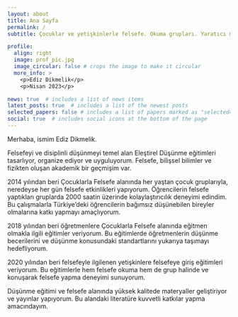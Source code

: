 ```yaml
---
layout: about
title: Ana Sayfa
permalink: /
subtitle: Çocuklar ve yetişkinlerle felsefe. Okuma grupları. Yaratıcı masaüstü oyunlar.

profile:
  align: right
  image: prof_pic.jpg
  image_circular: false # crops the image to make it circular
  more_info: >
    <p>Ediz Dikmelik</p>
    <p>Nisan 2023</p>

news: true  # includes a list of news items
latest_posts: true  # includes a list of the newest posts
selected_papers: false # includes a list of papers marked as "selected={true}"
social: true  # includes social icons at the bottom of the page
---
```


Merhaba, ismim Ediz Dikmelik.

Felsefeyi ve disiplinli düşünmeyi temel alan Eleştirel Düşünme eğitimleri tasarlıyor, organize ediyor ve uyguluyorum. Felsefe, bilişsel bilimler ve fizikten oluşan akademik bir geçmişim var.

2014 yılından beri Çocuklarla Felsefe alanında her yaştan çocuk gruplarıyla, neredeyse her gün felsefe etkinlikleri yapıyorum. Öğrencilerin felsefe yaptıkları gruplarda 2000 saatin üzerinde kolaylaştırıcılık deneyimi edindim. Bu çalışmalarla Türkiye’deki öğrencilerin bağımsız düşünebilen bireyler olmalarına katkı yapmayı amaçlıyorum.

2018 yılından beri öğretmenlere Çocuklarla Felsefe alanında eğitmen olmakla ilgili eğitimler veriyorum. Bu eğitimlerde öğretmenlerin düşünme becerilerini ve düşünme konusundaki standartlarını yukarıya taşımayı hedefliyorum.

2020 yılından beri felsefeyle ilgilenen yetişkinlere felsefeye giriş eğitimleri veriyorum. Bu eğitimlerle hem felsefe okuma hem de grup halinde ve konuşarak felsefe yapma deneyimi sunuyorum.

Düşünme eğitimi ve felsefe alanında yüksek kalitede materyaller geliştiriyor ve yayınlar yapıyorum. Bu alandaki literatüre kuvvetli katkılar yapma amacındayım.